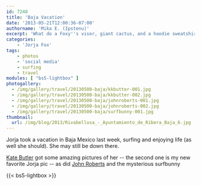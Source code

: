 ```yaml
---
id: 7248
title: 'Baja Vacation'
date: '2013-05-21T12:00:36-07:00'
authorname: 'Mika E. (Ipstenu)'
excerpt: 'What do a Foxy''s visor, giant cactus, and a hoodie sweatshirt have in common? It''s vacation time!'
categories:
    - 'Jorja Fox'
tags:
    - photos
    - 'social media'
    - surfing
    - travel
modules: [ "bs5-lightbox" ]
photogallery:
  - /img/gallery/travel/20130500-baja/kkbutter-001.jpg
  - /img/gallery/travel/20130500-baja/kkbutter-002.jpg
  - /img/gallery/travel/20130500-baja/johnroberts-001.jpg
  - /img/gallery/travel/20130500-baja/johnroberts-002.jpg
  - /img/gallery/travel/20130500-baja/surfbunny-001.jpg
thumbnail:
  url: /img/blog/2013/Rivabellosa_-_Ayuntamiento_de_Ribera_Baja_6.jpg
---
```


Jorja took a vacation in Baja Mexico last week, surfing and enjoying life (as well she should). She may still be down there.

[Kate Butler](https://katebutlerphoto.com/) got some amazing pictures of her -- the second one is my new favorite Jorja pic -- as did [John Roberts](https://www.thejohnroberts.com/) and the mysterious surfbunny

{{< bs5-lightbox >}}
